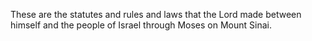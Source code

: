 These are the statutes and rules and laws that the Lord made between himself and the people of Israel through Moses on Mount Sinai.
